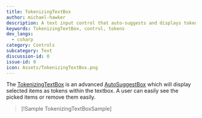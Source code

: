 ```yaml
---
title: TokenizingTextBox
author: michael-hawker
description: A text input control that auto-suggests and displays token items.
keywords: TokenizingTextBox, control, tokens
dev_langs:
  - csharp
category: Controls
subcategory: Text
discussion-id: 0
issue-id: 0
icon: Assets/TokenizingTextBox.png
---
```


The [TokenizingTextBox](/dotnet/api/microsoft.toolkit.uwp.ui.controls.tokenizingtextbox) is an advanced [AutoSuggestBox](/uwp/api/Windows.UI.Xaml.Controls.AutoSuggestBox) which will display selected items as tokens within the textbox. A user can easily see the picked items or remove them easily.

> [!Sample TokenizingTextBoxSample]
